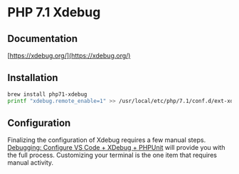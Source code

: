 # PHP 7.1 Xdebug

## Documentation

[https://xdebug.org/](https://xdebug.org/)

## Installation

```bash
brew install php71-xdebug
printf "xdebug.remote_enable=1" >> /usr/local/etc/php/7.1/conf.d/ext-xdebug.ini
```

## Configuration

Finalizing the configuration of Xdebug requires a few manual steps. [Debugging: Configure VS Code + XDebug + PHPUnit](https://tighten.co/blog/configure-vscode-to-debug-phpunit-tests-with-xdebug) will provide you with the full process. Customizing your terminal is the one item that requires manual activity.
